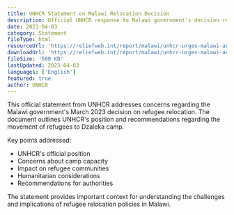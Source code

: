 ```yaml
---
title: UNHCR Statement on Malawi Relocation Decision
description: Official UNHCR response to Malawi government's decision regarding refugee relocation to Dzaleka camp.
date: 2023-04-03
category: Statement
fileType: html
resourceUrl: 'https://reliefweb.int/report/malawi/unhcr-urges-malawi-authorities-reconsider-relocation-decision-0'
downloadUrl: 'https://reliefweb.int/report/malawi/unhcr-urges-malawi-authorities-reconsider-relocation-decision-0'
fileSize: '500 KB'
lastUpdated: 2023-04-03
languages: ['English']
featured: true
author: UNHCR
---
```


This official statement from UNHCR addresses concerns regarding the Malawi government's March 2023 decision on refugee relocation. The document outlines UNHCR's position and recommendations regarding the movement of refugees to Dzaleka camp.

Key points addressed:
- UNHCR's official position
- Concerns about camp capacity
- Impact on refugee communities
- Humanitarian considerations
- Recommendations for authorities

The statement provides important context for understanding the challenges and implications of refugee relocation policies in Malawi.
